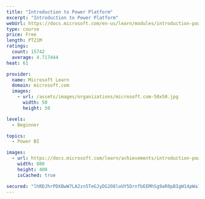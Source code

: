 ```yaml
---
title: "Introduction to Power Platform"
excerpt: "Introduction to Power Platform"
webUrl: https://docs.microsoft.com/en-us/learn/modules/introduction-power-platform/
type: course
price: Free
length: PT21M
ratings:
  count: 15742
  average: 4.717444
heat: 61

provider:
  name: Microsoft Learn
  domain: microsoft.com
  images:
    - url: /assets/images/organizations/microsoft.com-50x50.jpg
      width: 50
      height: 50

levels:
  - Beginner

topics:
  - Power BI

images:
  - url: https://docs.microsoft.com/learn/achievements/introduction-power-platform-social.png
    width: 800
    height: 400
    isCached: true

secured: "lhRDJhrPDXBwW7LA2zn5TeGJyDG2O8loUY5DrnfbEEMhSg9aR0pBIgW14pWaIPiutuxXuJpdNH6Gdmw8qb4WMdGgi28ZDmT0zHzTWrk+w4xeAP5uQv3LC3zQf7ogM8x5HoNvW4upE2r6ms/NbIQ80B4zWrt5hDZjVHgEA4FPl+gCnwUelmay7kYZOHesoyj9c5vSsegSEdns2IrfjY37WJstrRAmMhqqu0BbpPHXZSCgKDUbR/eBWjLnC7IpAAEPbgKVOMi8BcWsXjb0EJmkvnOegIisvyygBqcgXw8X5FLIgYpYjmMu6jLO6BY2aY3yBDf0nmm2YZVduwsMsV40SPsamzuEZCPM/R8ekLN2kgOpKwUP3ashlcZQ54xkUAPIVepdaJ9mtFcYPTvX11nebfiNvtzakz0mAsEvWSXqyFPPjfrKSYEZ15lmZPFqIO+J;tTrtMYtP4kl7XjslWjK+hQ=="
---
```


